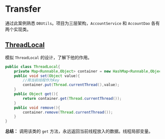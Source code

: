 # Transfer

通过此案例熟悉 `DBUtils`。项目为三层架构，`AccountService` 和 `AccountDao` 各有两个实现类。

## [ThreadLocal](src\main\java\org\lzn\threadlocal\ThestThreadLocal.java)

模拟 `ThreadLocal` 的设计，了解下他的作用。

```java
public class ThreadLocal{
    private Map<Runnable,Object> container = new HashMap<Runnable,Object>();
    public void set(Object value){
        //用当前线程作为key
    	container.put(Thread.currentThread(),value);
    }
    public Object get(){
    	return container.get(Thread.currentThread());
    }
    public void remove(){
    	container.remove(Thread.currentThread());
    }
}

```

**总结：** 调用该类的 `get` 方法，永远返回当前线程放入的数据。线程局部变量。